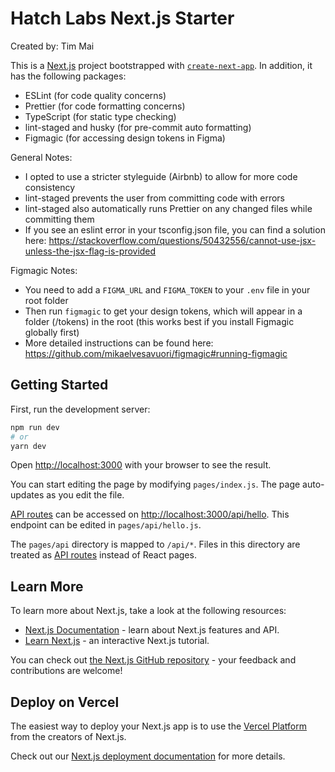 # Hatch Labs Next.js Starter

Created by: Tim Mai

This is a [Next.js](https://nextjs.org/) project bootstrapped with [`create-next-app`](https://github.com/vercel/next.js/tree/canary/packages/create-next-app). In addition, it has the following packages:

- ESLint (for code quality concerns)
- Prettier (for code formatting concerns)
- TypeScript (for static type checking)
- lint-staged and husky (for pre-commit auto formatting)
- Figmagic (for accessing design tokens in Figma)

General Notes:

- I opted to use a stricter styleguide (Airbnb) to allow for more code consistency
- lint-staged prevents the user from committing code with errors
- lint-staged also automatically runs Prettier on any changed files while committing them
- If you see an eslint error in your tsconfig.json file, you can find a solution here: https://stackoverflow.com/questions/50432556/cannot-use-jsx-unless-the-jsx-flag-is-provided

Figmagic Notes:

- You need to add a `FIGMA_URL` and `FIGMA_TOKEN` to your `.env` file in your root folder
- Then run `figmagic` to get your design tokens, which will appear in a folder (/tokens) in the root (this works best if you install Figmagic globally first)
- More detailed instructions can be found here: https://github.com/mikaelvesavuori/figmagic#running-figmagic

## Getting Started

First, run the development server:

```bash
npm run dev
# or
yarn dev
```

Open [http://localhost:3000](http://localhost:3000) with your browser to see the result.

You can start editing the page by modifying `pages/index.js`. The page auto-updates as you edit the file.

[API routes](https://nextjs.org/docs/api-routes/introduction) can be accessed on [http://localhost:3000/api/hello](http://localhost:3000/api/hello). This endpoint can be edited in `pages/api/hello.js`.

The `pages/api` directory is mapped to `/api/*`. Files in this directory are treated as [API routes](https://nextjs.org/docs/api-routes/introduction) instead of React pages.

## Learn More

To learn more about Next.js, take a look at the following resources:

- [Next.js Documentation](https://nextjs.org/docs) - learn about Next.js features and API.
- [Learn Next.js](https://nextjs.org/learn) - an interactive Next.js tutorial.

You can check out [the Next.js GitHub repository](https://github.com/vercel/next.js/) - your feedback and contributions are welcome!

## Deploy on Vercel

The easiest way to deploy your Next.js app is to use the [Vercel Platform](https://vercel.com/import?utm_medium=default-template&filter=next.js&utm_source=create-next-app&utm_campaign=create-next-app-readme) from the creators of Next.js.

Check out our [Next.js deployment documentation](https://nextjs.org/docs/deployment) for more details.
